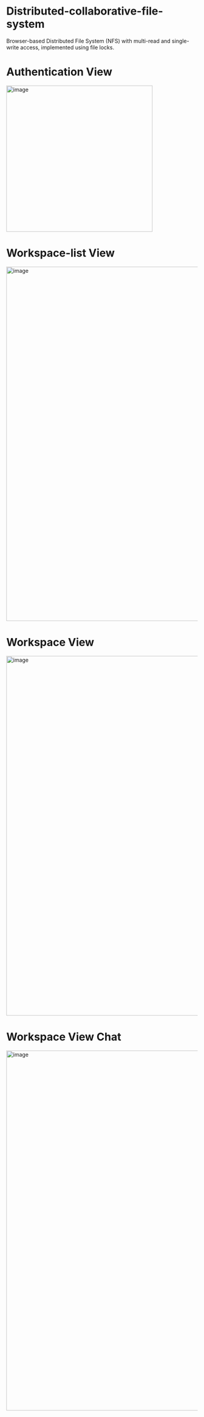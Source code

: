 # Distributed-collaborative-file-system
Browser-based Distributed File System (NFS) with multi-read and single-write access, implemented using file locks.

# Authentication View
<img width="385" alt="image" src="https://github.com/RollingRocky360/Distributed-collaborative-file-system/assets/93033547/bc310db8-d710-4a99-9970-0c397034bb74">

# Workspace-list View
<img width="933" alt="image" src="https://github.com/RollingRocky360/Distributed-collaborative-file-system/assets/93033547/681d3ebb-0d2e-4aac-a3fb-7ec4a5182209">

# Workspace View
<img width="947" alt="image" src="https://github.com/RollingRocky360/Distributed-collaborative-file-system/assets/93033547/6205165c-988e-40eb-935d-6c4da019fbf5">

# Workspace View Chat
<img width="948" alt="image" src="https://github.com/RollingRocky360/Distributed-collaborative-file-system/assets/93033547/6f8c9b00-6842-4c85-979b-8b55dd0aceb9">
